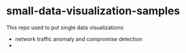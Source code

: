 # small-data-visualization-samples

This repo used to put single data visualizations:

* network traffic anomaly and compromise detection
* 